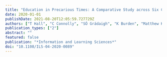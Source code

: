 ```yaml
---
title: "Education in Precarious Times: A Comparative Study across Six Countries to Identify Design Priorities for Mobile Learning in a Pandemic"
date: 2020-01-01
publishDate: 2021-08-20T12:05:59.727729Z
authors: ["T Hall", "C Connolly", "SÓ Grádaigh", "K Burden", "Matthew Kearney", "Sandra Schuck", " ..."]
publication_types: ["2"]
abstract: ""
featured: false
publication: "*Information and Learning Sciences*"
doi: "10.1108/ILS-04-2020-0089"
---
```


